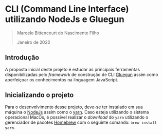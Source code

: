 # CLI (Command Line Interface) utilizando NodeJs e Gluegun
> Marcelo Bittencourt do Nascimento Filho
>
> Janeiro de 2020

## Introdução

A proposta inicial deste projeto é estudar as principais ferramentas disponibilizadas pelo *framework* de construção de CLI [Gluegun](https://infinitered.github.io/gluegun/#/) assim como aperfeiçoar os conhecimentos na linguagem JavaScript.

## Inicializando o projeto

Para o desenvolvimento desse projeto, deve-se ter instalado em sua máquina o [NodeJs](https://nodejs.org/en/) assim como o [yarn](https://yarnpkg.com). Caso esteja utilizando o sistema operacional MacOs, é possível realizar o *download* do `yarn` utilizando o gerenciador de pacotes [Homebrew](https://brew.sh) com o seguinte comando: `brew install yarn`.
